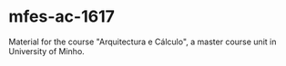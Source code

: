 # mfes-ac-1617
Material for the course "Arquitectura e Cálculo", a master course unit in University of Minho.
